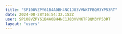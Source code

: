 ```yaml
---
title: "SP108VZPY61B4A0BH4NC1J83VVNKTFBQM3YP53RT"
date: 2024-08-28T16:54:32.152Z
user: SP108VZPY61B4A0BH4NC1J83VVNKTFBQM3YP53RT
layout: "users"
---
```

    